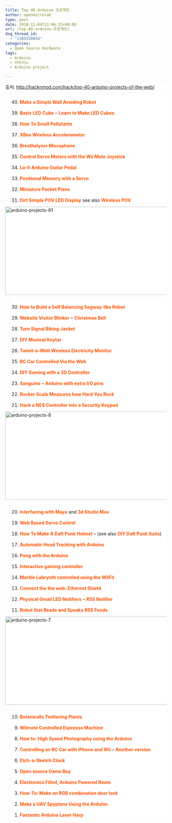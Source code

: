 ```yaml
---
title: Top 40 Arduino 프로젝트
author: openmicrolab
type: post
date: 2010-11-04T11:06:33+00:00
url: /top-40-arduino-프로젝트/
dsq_thread_id:
  - "1303510934"
categories:
  - Open Source Hardware
tags:
  - Arduino
  - 아두이노
  - Arduino project

---
```

<SPAN style="WIDOWS: 2; TEXT-TRANSFORM: none; TEXT-INDENT: 0px; BORDER-COLLAPSE: separate; FONT: medium Gulim; WHITE-SPACE: normal; ORPHANS: 2; LETTER-SPACING: normal; COLOR: rgb(0,0,0); WORD-SPACING: 0px; -webkit-border-horizontal-spacing: 0px; -webkit-border-vertical-spacing: 0px; -webkit-text-decorations-in-effect: none; -webkit-text-size-adjust: auto; -webkit-text-stroke-width: 0px" class=Apple-style-span><SPAN style="TEXT-ALIGN: left; FONT-FAMILY: Arial, Helvetica, sans-serif" class=Apple-style-span>  


<P style="PADDING-BOTTOM: 0px; BACKGROUND-COLOR: rgb(255,255,255); MARGIN: 12px 0px; PADDING-LEFT: 0px; PADDING-RIGHT: 0px; FONT-SIZE: 14px; PADDING-TOP: 0px; background-origin: initial; background-clip: initial">
  출처: <A href="http://hacknmod.com/hack/top-40-arduino-projects-of-the-web/">http://hacknmod.com/hack/top-40-arduino-projects-of-the-web/</A>
</p>



  


<OL style="PADDING-BOTTOM: 0px; BACKGROUND-COLOR: rgb(255,255,255); LIST-STYLE-TYPE: decimal; MARGIN: 12px 0px 12px 20px; PADDING-LEFT: 25px; PADDING-RIGHT: 0px; PADDING-TOP: 0px; background-origin: initial; background-clip: initial">
  <br /> <LI style="PADDING-BOTTOM: 0px; MARGIN: 0px; PADDING-LEFT: 0px; PADDING-RIGHT: 0px; FONT-SIZE: 14px; PADDING-TOP: 0px" value=40><A style="COLOR: rgb(255,82,0); FONT-WEIGHT: 700; TEXT-DECORATION: none" href="http://www.instructables.com/id/Make-a-wall-avoiding-Robot!/" target=_blank>Make a Simple Wall Avoiding Robot</A><A style="COLOR: rgb(255,82,0); FONT-WEIGHT: 700; TEXT-DECORATION: none" href="http://www.instructables.com/id/How-To-Smell-Pollutants/?ALLSTEPS" target=_blank></A></LI><br /> <LI style="PADDING-BOTTOM: 0px; MARGIN: 0px; PADDING-LEFT: 0px; PADDING-RIGHT: 0px; FONT-SIZE: 14px; PADDING-TOP: 0px" value=39><A style="COLOR: rgb(255,82,0); FONT-WEIGHT: 700; TEXT-DECORATION: none" href="http://www.atomicvpp.com/wpblog/2007/11/25/led-cube-project/">Basic LED Cube</A><SPAN class=Apple-converted-space>&nbsp;</SPAN>–<SPAN class=Apple-converted-space>&nbsp;</SPAN><A style="COLOR: rgb(255,82,0); FONT-WEIGHT: 700; TEXT-DECORATION: none" href="http://www.hacknmod.com/hack/tutorial-how-to-make-led-cubes/" target=_blank>Learn to Make LED Cubes</A></LI><br /> <LI style="PADDING-BOTTOM: 0px; MARGIN: 0px; PADDING-LEFT: 0px; PADDING-RIGHT: 0px; FONT-SIZE: 14px; PADDING-TOP: 0px" value=38><A style="COLOR: rgb(255,82,0); FONT-WEIGHT: 700; TEXT-DECORATION: none" href="http://www.instructables.com/id/How-To-Smell-Pollutants/?ALLSTEPS" target=_blank>How To Smell Pollutants</A></LI><br /> <LI style="PADDING-BOTTOM: 0px; MARGIN: 0px; PADDING-LEFT: 0px; PADDING-RIGHT: 0px; FONT-SIZE: 14px; PADDING-TOP: 0px" value=37><A style="COLOR: rgb(255,82,0); FONT-WEIGHT: 700; TEXT-DECORATION: none" href="http://www.damonkohler.com/2008/11/xbee-znet-25-wireless-accelerometer.html" target=_blank>XBee Wireless Accelerometer</A></LI><br /> <LI style="PADDING-BOTTOM: 0px; MARGIN: 0px; PADDING-LEFT: 0px; PADDING-RIGHT: 0px; FONT-SIZE: 14px; PADDING-TOP: 0px" value=36><A style="COLOR: rgb(255,82,0); FONT-WEIGHT: 700; TEXT-DECORATION: none" href="http://www.instructables.com/id/Breathalyzer-Microphone/?ALLSTEPS" target=_blank>Breathalyzer Microphone</A></LI><br /> <LI style="PADDING-BOTTOM: 0px; MARGIN: 0px; PADDING-LEFT: 0px; PADDING-RIGHT: 0px; FONT-SIZE: 14px; PADDING-TOP: 0px" value=35><A style="COLOR: rgb(255,82,0); FONT-WEIGHT: 700; TEXT-DECORATION: none" href="http://www.hacknmod.com/hack/control-servo-motors-with-the-wii-mote-joystick/" target=_blank>Control Servo Motors with the Wii Mote Joystick</A></LI><br /> <LI style="PADDING-BOTTOM: 0px; MARGIN: 0px; PADDING-LEFT: 0px; PADDING-RIGHT: 0px; FONT-SIZE: 14px; PADDING-TOP: 0px" value=34><A style="COLOR: rgb(255,82,0); FONT-WEIGHT: 700; TEXT-DECORATION: none" href="http://www.instructables.com/id/Lo_fi_Arduino_Guitar_Pedal/?ALLSTEPS" target=_blank>Lo-fi Arduino Guitar Pedal</A></LI><br /> <LI style="PADDING-BOTTOM: 0px; MARGIN: 0px; PADDING-LEFT: 0px; PADDING-RIGHT: 0px; FONT-SIZE: 14px; PADDING-TOP: 0px" value=33><A style="COLOR: rgb(255,82,0); FONT-WEIGHT: 700; TEXT-DECORATION: none" href="http://www.cibomahto.com/2008/02/thing-a-day-day-9-servo-as-input-device/" target=_blank>Positional Memory with a Servo</A></LI><br /> <LI style="PADDING-BOTTOM: 0px; MARGIN: 0px; PADDING-LEFT: 0px; PADDING-RIGHT: 0px; FONT-SIZE: 14px; PADDING-TOP: 0px" value=32><A style="COLOR: rgb(255,82,0); FONT-WEIGHT: 700; TEXT-DECORATION: none" href="http://www.critterandguitari.com/home/store/arduino-piano.php" target=_blank>Miniature Pocket Piano</A></LI><br /> <LI style="PADDING-BOTTOM: 0px; MARGIN: 0px; PADDING-LEFT: 0px; PADDING-RIGHT: 0px; FONT-SIZE: 14px; PADDING-TOP: 0px" value=31><A style="COLOR: rgb(255,82,0); FONT-WEIGHT: 700; TEXT-DECORATION: none" href="http://www.hacknmod.com/hack/dirt-simple-pov-led-display/" target=_blank>Dirt Simple POV LED Display</A><SPAN class=Apple-converted-space>&nbsp;</SPAN>see also<SPAN class=Apple-converted-space>&nbsp;</SPAN><A style="COLOR: rgb(255,82,0); FONT-WEIGHT: 700; TEXT-DECORATION: none" href="http://translate.google.com/translate?hl=en&sl=es&u=http://www.bricogeek.com/index/cat/7/nid/913/&sa=X&oi=translate&resnum=3&ct=result&prev=/search%3Fq%3Dbricogeek%2Bpov%26hl%3Den%26sa%3DG" target=_blank>Wireless POV</A></LI>
</OL>

  


<P style="PADDING-BOTTOM: 0px; BACKGROUND-COLOR: rgb(255,255,255); MARGIN: 12px 0px; PADDING-LEFT: 0px; PADDING-RIGHT: 0px; FONT-SIZE: 14px; PADDING-TOP: 0px; background-origin: initial; background-clip: initial">
  <IMG style="BORDER-RIGHT-WIDTH: 0px; MARGIN: 0px auto; DISPLAY: block; BORDER-TOP-WIDTH: 0px; BORDER-BOTTOM-WIDTH: 0px; BORDER-LEFT-WIDTH: 0px" class="aligncenter size-full wp-image-2534" title=arduino-projects-61 alt=arduino-projects-61 src="http://www.hacknmod.com/wp-content/uploads/2009/01/arduino-projects-61.jpg" width=600 height=275>
</P>

  


<OL style="PADDING-BOTTOM: 0px; BACKGROUND-COLOR: rgb(255,255,255); LIST-STYLE-TYPE: decimal; MARGIN: 12px 0px 12px 20px; PADDING-LEFT: 25px; PADDING-RIGHT: 0px; PADDING-TOP: 0px; background-origin: initial; background-clip: initial">
  <br /> <LI style="PADDING-BOTTOM: 0px; MARGIN: 0px; PADDING-LEFT: 0px; PADDING-RIGHT: 0px; FONT-SIZE: 14px; PADDING-TOP: 0px" value=30><A style="COLOR: rgb(255,82,0); FONT-WEIGHT: 700; TEXT-DECORATION: none" href="http://www.hacknmod.com/hack/make-a-mini-segway-using-the-arduino/" target=_blank>How to Build a Self Balancing Segway-like Robot</A></LI><br /> <LI style="PADDING-BOTTOM: 0px; MARGIN: 0px; PADDING-LEFT: 0px; PADDING-RIGHT: 0px; FONT-SIZE: 14px; PADDING-TOP: 0px" value=29><A style="COLOR: rgb(255,82,0); FONT-WEIGHT: 700; TEXT-DECORATION: none" href="http://www.hacknmod.com/hack/website-visitor-blinker/" target=_blank>Website Visitor Blinker</A><SPAN class=Apple-converted-space>&nbsp;</SPAN>–<SPAN class=Apple-converted-space>&nbsp;</SPAN><A style="COLOR: rgb(255,82,0); FONT-WEIGHT: 700; TEXT-DECORATION: none" href="http://tinkerlog.com/2007/12/04/arduino-xmas-hitcounter/" target=_blank>Christmas Bell</A></LI><br /> <LI style="PADDING-BOTTOM: 0px; MARGIN: 0px; PADDING-LEFT: 0px; PADDING-RIGHT: 0px; FONT-SIZE: 14px; PADDING-TOP: 0px" value=28><A style="COLOR: rgb(255,82,0); FONT-WEIGHT: 700; TEXT-DECORATION: none" href="http://www.instructables.com/id/turn-signal-biking-jacket/" target=_blank>Turn Signal Biking Jacket</A></LI><br /> <LI style="PADDING-BOTTOM: 0px; MARGIN: 0px; PADDING-LEFT: 0px; PADDING-RIGHT: 0px; FONT-SIZE: 14px; PADDING-TOP: 0px" value=27><A style="COLOR: rgb(255,82,0); FONT-WEIGHT: 700; TEXT-DECORATION: none" href="http://www.larsby.com/johan/diytar/" target=_blank>DIY Musical Keytar</A></LI><br /> <LI style="PADDING-BOTTOM: 0px; MARGIN: 0px; PADDING-LEFT: 0px; PADDING-RIGHT: 0px; FONT-SIZE: 14px; PADDING-TOP: 0px" value=26><A style="COLOR: rgb(255,82,0); FONT-WEIGHT: 700; TEXT-DECORATION: none" href="http://blog.makezine.com/archive/2009/01/tweetawatt_our_entry_for_the_core77.html" target=_blank>Tweet-a-Watt Wireless Electricity Monitor</A></LI><br /> <LI style="PADDING-BOTTOM: 0px; MARGIN: 0px; PADDING-LEFT: 0px; PADDING-RIGHT: 0px; FONT-SIZE: 14px; PADDING-TOP: 0px" value=25><A style="COLOR: rgb(255,82,0); FONT-WEIGHT: 700; TEXT-DECORATION: none" href="http://www.hacknmod.com/hack/rc-car-controled-via-the-web/" target=_blank>RC Car Controlled Via the Web</A></LI><br /> <LI style="PADDING-BOTTOM: 0px; MARGIN: 0px; PADDING-LEFT: 0px; PADDING-RIGHT: 0px; FONT-SIZE: 14px; PADDING-TOP: 0px" value=24><A style="COLOR: rgb(255,82,0); FONT-WEIGHT: 700; TEXT-DECORATION: none" href="http://www.instructables.com/id/DIY-3D-Controller/" target=_blank>DIY Gaming with a 3D Controller</A></LI><br /> <LI style="PADDING-BOTTOM: 0px; MARGIN: 0px; PADDING-LEFT: 0px; PADDING-RIGHT: 0px; FONT-SIZE: 14px; PADDING-TOP: 0px" value=23><A style="COLOR: rgb(255,82,0); FONT-WEIGHT: 700; TEXT-DECORATION: none" href="http://sanguino.cc/" target=_blank>Sanguino</A><SPAN class=Apple-converted-space>&nbsp;</SPAN>–<SPAN class=Apple-converted-space>&nbsp;</SPAN><A style="COLOR: rgb(255,82,0); FONT-WEIGHT: 700; TEXT-DECORATION: none" href="http://www.vimeo.com/1491854?pg=embed&sec=1491854" target=_blank>Arduino with extra I/O pins</A></LI><br /> <LI style="PADDING-BOTTOM: 0px; MARGIN: 0px; PADDING-LEFT: 0px; PADDING-RIGHT: 0px; FONT-SIZE: 14px; PADDING-TOP: 0px" value=22><A style="COLOR: rgb(255,82,0); FONT-WEIGHT: 700; TEXT-DECORATION: none" href="http://www.hacknmod.com/hack/rocker-scale-measures-how-hard-you-rock/" target=_blank>Rocker Scale Measures how Hard You Rock</A></LI><br /> <LI style="PADDING-BOTTOM: 0px; MARGIN: 0px; PADDING-LEFT: 0px; PADDING-RIGHT: 0px; FONT-SIZE: 14px; PADDING-TOP: 0px" value=21><A style="COLOR: rgb(255,82,0); FONT-WEIGHT: 700; TEXT-DECORATION: none" href="http://www.hacknmod.com/hack/hack-a-nes-controller-into-a-security-keypad/" target=_blank>Hack a NES Controller into a Security Keypad</A></LI>
</OL>

  


<P style="PADDING-BOTTOM: 0px; BACKGROUND-COLOR: rgb(255,255,255); MARGIN: 12px 0px; PADDING-LEFT: 0px; PADDING-RIGHT: 0px; FONT-SIZE: 14px; PADDING-TOP: 0px; background-origin: initial; background-clip: initial">
  <IMG style="BORDER-RIGHT-WIDTH: 0px; MARGIN: 0px auto; DISPLAY: block; BORDER-TOP-WIDTH: 0px; BORDER-BOTTOM-WIDTH: 0px; BORDER-LEFT-WIDTH: 0px" class="aligncenter size-full wp-image-2530" title=arduino-projects-8 alt=arduino-projects-8 src="http://www.hacknmod.com/wp-content/uploads/2009/01/arduino-projects-8.jpg" width=600 height=275>
</P>

  


<OL style="PADDING-BOTTOM: 0px; BACKGROUND-COLOR: rgb(255,255,255); LIST-STYLE-TYPE: decimal; MARGIN: 12px 0px 12px 20px; PADDING-LEFT: 25px; PADDING-RIGHT: 0px; PADDING-TOP: 0px; background-origin: initial; background-clip: initial">
  <br /> <LI style="PADDING-BOTTOM: 0px; MARGIN: 0px; PADDING-LEFT: 0px; PADDING-RIGHT: 0px; FONT-SIZE: 14px; PADDING-TOP: 0px" value=20><A style="COLOR: rgb(255,82,0); FONT-WEIGHT: 700; TEXT-DECORATION: none" href="http://blog.makezine.com/archive/2008/12/maya_and_arduino_control.html" target=_blank>Interfacing with Maya</A><SPAN class=Apple-converted-space>&nbsp;</SPAN>and<SPAN class=Apple-converted-space>&nbsp;</SPAN><A style="COLOR: rgb(255,82,0); FONT-WEIGHT: 700; TEXT-DECORATION: none" href="http://melka.one.free.fr/blog/?p=34" target=_blank>3d Studio Max</A></LI><br /> <LI style="PADDING-BOTTOM: 0px; MARGIN: 0px; PADDING-LEFT: 0px; PADDING-RIGHT: 0px; FONT-SIZE: 14px; PADDING-TOP: 0px" value=19><A style="COLOR: rgb(255,82,0); FONT-WEIGHT: 700; TEXT-DECORATION: none" href="http://subzonepen.blogspot.com/2009/01/arduino-webcam-servo-project.html" target=_blank>Web Based Servo Control</A></LI><br /> <LI style="PADDING-BOTTOM: 0px; MARGIN: 0px; PADDING-LEFT: 0px; PADDING-RIGHT: 0px; FONT-SIZE: 14px; PADDING-TOP: 0px" value=18><A style="COLOR: rgb(255,82,0); FONT-WEIGHT: 700; TEXT-DECORATION: none" href="http://vimeo.com/2402904?pg=embed&sec=2402904" target=_blank>How To Make A Daft Punk Helmet</A><SPAN class=Apple-converted-space>&nbsp;</SPAN>– (see also<SPAN class=Apple-converted-space>&nbsp;</SPAN><A style="COLOR: rgb(255,82,0); FONT-WEIGHT: 700; TEXT-DECORATION: none" href="http://www.hacknmod.com/hack/how-to-make-your-clothing-glow-using-electroluminescent-wire/">DIY Daft Punk Suits</A>)</LI><br /> <LI style="PADDING-BOTTOM: 0px; MARGIN: 0px; PADDING-LEFT: 0px; PADDING-RIGHT: 0px; FONT-SIZE: 14px; PADDING-TOP: 0px" value=17><A style="COLOR: rgb(255,82,0); FONT-WEIGHT: 700; TEXT-DECORATION: none" href="http://www.hacknmod.com/hack/automatic-head-tracking-with-arduino/" target=_blank>Automatic Head Tracking with Arduino</A></LI><br /> <LI style="PADDING-BOTTOM: 0px; MARGIN: 0px; PADDING-LEFT: 0px; PADDING-RIGHT: 0px; FONT-SIZE: 14px; PADDING-TOP: 0px" value=16><A style="COLOR: rgb(255,82,0); FONT-WEIGHT: 700; TEXT-DECORATION: none" href="http://www.arduino.cc/cgi-bin/yabb2/YaBB.pl?num=1187659197">Pong with the Arduino</A></LI><br /> <LI style="PADDING-BOTTOM: 0px; MARGIN: 0px; PADDING-LEFT: 0px; PADDING-RIGHT: 0px; FONT-SIZE: 14px; PADDING-TOP: 0px" value=15><A style="COLOR: rgb(255,82,0); FONT-WEIGHT: 700; TEXT-DECORATION: none" href="http://blog.makezine.com/archive/2008/12/arduino_accelerometer_papervision3d.html" target=_blank>Interactive gaming controller</A></LI><br /> <LI style="PADDING-BOTTOM: 0px; MARGIN: 0px; PADDING-LEFT: 0px; PADDING-RIGHT: 0px; FONT-SIZE: 14px; PADDING-TOP: 0px" value=14><A style="COLOR: rgb(255,82,0); FONT-WEIGHT: 700; TEXT-DECORATION: none" href="http://someoneknows.wordpress.com/2009/01/12/arduino-powered-robotic-labyrinth-game/" target=_blank>Marble Labrynth controlled using the WiiFit</A></LI><br /> <LI style="PADDING-BOTTOM: 0px; MARGIN: 0px; PADDING-LEFT: 0px; PADDING-RIGHT: 0px; FONT-SIZE: 14px; PADDING-TOP: 0px" value=13><A style="COLOR: rgb(255,82,0); FONT-WEIGHT: 700; TEXT-DECORATION: none" href="http://www.ladyada.net/make/eshield/index.html" target=_blank>Connect the the web: Ethernet Shield</A></LI><br /> <LI style="PADDING-BOTTOM: 0px; MARGIN: 0px; PADDING-LEFT: 0px; PADDING-RIGHT: 0px; FONT-SIZE: 14px; PADDING-TOP: 0px" value=12><A style="COLOR: rgb(255,82,0); FONT-WEIGHT: 700; TEXT-DECORATION: none" href="http://www.hacknmod.com/hack/make-an-led-gmail-notifier/">Physical Gmail LED Notifiers</A><SPAN class=Apple-converted-space>&nbsp;</SPAN>–<SPAN class=Apple-converted-space>&nbsp;</SPAN><A style="COLOR: rgb(255,82,0); FONT-WEIGHT: 700; TEXT-DECORATION: none" href="http://www.hacknmod.com/hack/gmail-and-rss-notifiers-using-the-arduino/">RSS Notifier</A></LI><br /> <LI style="PADDING-BOTTOM: 0px; MARGIN: 0px; PADDING-LEFT: 0px; PADDING-RIGHT: 0px; FONT-SIZE: 14px; PADDING-TOP: 0px" value=11><A style="COLOR: rgb(255,82,0); FONT-WEIGHT: 700; TEXT-DECORATION: none" href="http://blog.mozmonkey.com/2008/ganzbot-an-arduino-robot-who-reads-twitter/" target=_blank>Robot that Reads and Speaks RSS Feeds</A></LI>
</OL>

  


<P style="PADDING-BOTTOM: 0px; BACKGROUND-COLOR: rgb(255,255,255); MARGIN: 12px 0px; PADDING-LEFT: 0px; PADDING-RIGHT: 0px; FONT-SIZE: 14px; PADDING-TOP: 0px; background-origin: initial; background-clip: initial">
  <IMG style="BORDER-RIGHT-WIDTH: 0px; MARGIN: 0px auto; DISPLAY: block; BORDER-TOP-WIDTH: 0px; BORDER-BOTTOM-WIDTH: 0px; BORDER-LEFT-WIDTH: 0px" class="aligncenter size-full wp-image-2533" title=arduino-projects-7 alt=arduino-projects-7 src="http://www.hacknmod.com/wp-content/uploads/2009/01/arduino-projects-7.jpg" width=600 height=275>
</P>

  


<OL style="PADDING-BOTTOM: 0px; BACKGROUND-COLOR: rgb(255,255,255); LIST-STYLE-TYPE: decimal; MARGIN: 12px 0px 12px 20px; PADDING-LEFT: 25px; PADDING-RIGHT: 0px; PADDING-TOP: 0px; background-origin: initial; background-clip: initial">
  <br /> <LI style="PADDING-BOTTOM: 0px; MARGIN: 0px; PADDING-LEFT: 0px; PADDING-RIGHT: 0px; FONT-SIZE: 14px; PADDING-TOP: 0px" value=10><A style="COLOR: rgb(255,82,0); FONT-WEIGHT: 700; TEXT-DECORATION: none" href="http://www.botanicalls.com/" target=_blank>Botanicalls Twittering Plants</A></LI><br /> <LI style="PADDING-BOTTOM: 0px; MARGIN: 0px; PADDING-LEFT: 0px; PADDING-RIGHT: 0px; FONT-SIZE: 14px; PADDING-TOP: 0px" value=9><A style="COLOR: rgb(255,82,0); FONT-WEIGHT: 700; TEXT-DECORATION: none" href="http://growdown.blogspot.com/2008/04/arduino-and-silvia-two-italians-one.html">Wiimote Controlled Espresso Machine</A></LI><br /> <LI style="PADDING-BOTTOM: 0px; MARGIN: 0px; PADDING-LEFT: 0px; PADDING-RIGHT: 0px; FONT-SIZE: 14px; PADDING-TOP: 0px" value=8><A style="COLOR: rgb(255,82,0); FONT-WEIGHT: 700; TEXT-DECORATION: none" href="http://www.hacknmod.com/hack/high-speed-photography-how-to-trigger-using-arduino/" target=_blank>How to: High Speed Photography using the Arduino</A></LI><br /> <LI style="PADDING-BOTTOM: 0px; MARGIN: 0px; PADDING-LEFT: 0px; PADDING-RIGHT: 0px; FONT-SIZE: 14px; PADDING-TOP: 0px" value=7><A style="COLOR: rgb(255,82,0); FONT-WEIGHT: 700; TEXT-DECORATION: none" href="http://www.hacknmod.com/hack/use-the-wii-and-iphone-to-control-an-rc-car/" target=_blank>Controlling an RC Car with iPhone and Wii</A><SPAN class=Apple-converted-space>&nbsp;</SPAN>–<SPAN class=Apple-converted-space>&nbsp;</SPAN><A style="COLOR: rgb(255,82,0); FONT-WEIGHT: 700; TEXT-DECORATION: none" href="http://www.hacknmod.com/hack/iphone-controlled-rc-car/" target=_blank>Another version</A></LI><br /> <LI style="PADDING-BOTTOM: 0px; MARGIN: 0px; PADDING-LEFT: 0px; PADDING-RIGHT: 0px; FONT-SIZE: 14px; PADDING-TOP: 0px" value=6><A style="COLOR: rgb(255,82,0); FONT-WEIGHT: 700; TEXT-DECORATION: none" href="http://blog.makezine.com/archive/2008/03/etchasketch_clock.html?CMP=OTC-0D6B48984890" target=_blank>Etch-a-Sketch Clock</A></LI><br /> <LI style="PADDING-BOTTOM: 0px; MARGIN: 0px; PADDING-LEFT: 0px; PADDING-RIGHT: 0px; FONT-SIZE: 14px; PADDING-TOP: 0px" value=5><A style="COLOR: rgb(255,82,0); FONT-WEIGHT: 700; TEXT-DECORATION: none" href="http://antipastohw.blogspot.com/2008/10/using-inputshield-to-make-open-source.html" target=_blank>Open source Game Boy</A></LI><br /> <LI style="PADDING-BOTTOM: 0px; MARGIN: 0px; PADDING-LEFT: 0px; PADDING-RIGHT: 0px; FONT-SIZE: 14px; PADDING-TOP: 0px" value=4><A style="COLOR: rgb(255,82,0); FONT-WEIGHT: 700; TEXT-DECORATION: none" href="http://www.hacknmod.com/hack/electronics-filled-arduino-powered-room/" target=_blank>Electronics Filled, Arduino Powered Room</A></LI><br /> <LI style="PADDING-BOTTOM: 0px; MARGIN: 0px; PADDING-LEFT: 0px; PADDING-RIGHT: 0px; FONT-SIZE: 14px; PADDING-TOP: 0px" value=3><A style="COLOR: rgb(255,82,0); FONT-WEIGHT: 700; TEXT-DECORATION: none" href="http://hackaday.com/2008/06/12/how-to-make-an-rgb-combination-door-lock-%20# art-1/" target=_blank>How-To: Make an RGB combination door lock</A></LI><br /> <LI style="PADDING-BOTTOM: 0px; MARGIN: 0px; PADDING-LEFT: 0px; PADDING-RIGHT: 0px; FONT-SIZE: 14px; PADDING-TOP: 0px" value=2><A style="COLOR: rgb(255,82,0); FONT-WEIGHT: 700; TEXT-DECORATION: none" href="http://www.hacknmod.com/hack/make-a-uav-spyplane-using-the-arduino/" target=_blank>Make a UAV Spyplane Using the Arduino</A></LI><br /> <LI style="PADDING-BOTTOM: 0px; MARGIN: 0px; PADDING-LEFT: 0px; PADDING-RIGHT: 0px; FONT-SIZE: 14px; PADDING-TOP: 0px" value=1><A style="COLOR: rgb(255,82,0); FONT-WEIGHT: 700; TEXT-DECORATION: none" href="http://www.hacknmod.com/hack/create-techno-with-a-laser-harp/" target=_blank>Fantastic Arduino Laser Harp</A></LI>
</OL></SPAN></SPAN>